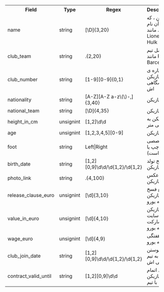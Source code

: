  <table>
  <tr>
    <th>Field</th>
    <th>Type</th>
    <th>Regex</th>
    <th>Descereption</th>
  </tr>
 
  <tr>
    <td>name</td>
    <td>string</td>
    <td>[\D]{3,20}</td>
    <td>
    نام بازیکن ، که او را با آن نام میشناسند. مانند Lionel Messi , Hulk
    </td>
  </tr>
 
  <tr>
    <td>club_team</td>
    <td>string</td>
    <td>.{2,20}</td>
    <td>
    نام کامل تیم مانند FC Barcelona
    </td>
  </tr>

  <tr>
    <td>club_number</td>
    <td>string</td>
    <td>[1-9][0-9]{0,1}</td>
    <td>
    شماره ی پیراهن بازیکن در تیم باشگاهی اش
    </td>
  </tr>

  <tr>
    <td>nationality</td>
    <td>string</td>
    <td>[A-Z][A-Z a-z\(\)-,]{3,40}</td>
    <td>
    ملیت بازیکن
    </td>
  </tr>

  <tr>
    <td>national_team</td>
    <td>string</td>
    <td>[\D]{4,35}</td>
    <td>
    تیم ملی بازیکن
    </td>
  </tr>

  <tr>
    <td>height_in_cm</td>
    <td>unsignint</td>
    <td>[1,2]\d\d</td>
    <td>
    قد بازیکن به سانتی متر
    </td>
  </tr>

  <tr>
    <td>age</td>
    <td>unsignint</td>
    <td>[1,2,3,4,5][0-9]</td>
    <td>
    سن بازیکن
    </td>
  </tr>
 
  <tr>
    <td>foot</td>
    <td>string</td>
    <td>Left|Right</td>
    <td>
    پای تخصصی بازیکن (چپ یا راست)
    </td>
  </tr>
  
  <tr>
    <td>birth_date</td>
    <td>string</td>
    <td>[1,2][0,9]\d\d/\d{1,2}/\d{1,2}</td>
    <td>
    تاریخ تولد بازیکن
    </td>
  </tr>

  <tr>
    <td>photo_link</td>
    <td>string</td>
    <td>.{4,100}</td>
    <td>
    لینک عکس بازیکن
    </td>
  </tr>
  
  <tr>
    <td>release_clause_euro</td>
    <td>unsignint</td>
    <td>[\d]{3,10}</td>
    <td>
    مبلغ فسخ قرارداد بازیکن به یورو
    </td>
  </tr>

  <tr>
    <td>value_in_euro</td>
    <td>unsignint</td>
    <td>[\d]{4,10}</td>
    <td>
    ارزش بازیکن در سایت ترانسفرمارکت به یورو
    </td>
  </tr>

  <tr>
    <td>wage_euro</td>
    <td>unsignint</td>
    <td>[\d]{4,9}</td>
    <td>
    حقوق هفتگی بازیکن به یورو
    </td>
  </tr>

  <tr>
    <td>club_join_date</td>
    <td>string</td>
    <td>[1,2][0,9]\d\d/\d{1,2}/\d{1,2}</td>
    <td>
    تاریخ پیوستن بازیکن به تیم باشگاهی اش
    </td>
  </tr>

  <tr>
    <td>contract_valid_until</td>
    <td>string</td>
    <td>[1,2][0,9]\d\d</td>
    <td>
    سال اتمام قرارداد بازیکن با تیم
    </td>
  </tr>

</table> 
